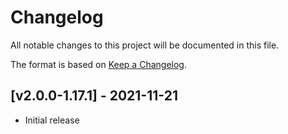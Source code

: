 # Changelog
All notable changes to this project will be documented in this file.

The format is based on [Keep a Changelog].

## [v2.0.0-1.17.1] - 2021-11-21
- Initial release

[Keep a Changelog]: https://keepachangelog.com/en/1.0.0/
